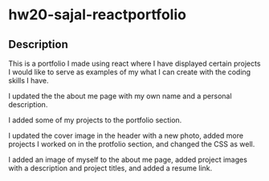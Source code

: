 # hw20-sajal-reactportfolio

## Description
This is a portfolio I made using react where I have displayed certain projects I would like to serve as examples of my what I can create with the coding skills I have.

I updated the the about me page with my own name and a personal description. 

I added some of my projects to the portfolio section.

I updated the cover image in the header with a new photo, added more projects I worked on in the protfolio section, and changed the CSS as well.

I added an image of myself to the about me page, added project images with a description and project titles, and added a resume link.
